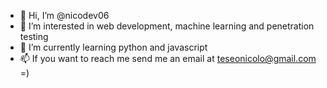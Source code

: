 - 👋 Hi, I’m @nicodev06
- 👀 I’m interested in web development, machine learning and penetration testing
- 🌱 I’m currently learning python and javascript
- 📫 If you want to reach me send me an email at teseonicolo@gmail.com =)

